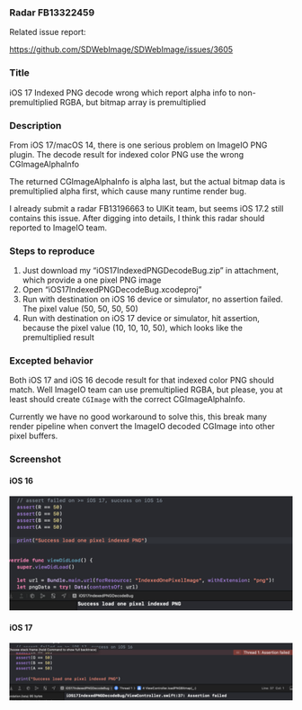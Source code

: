 ### Radar FB13322459

Related issue report:

https://github.com/SDWebImage/SDWebImage/issues/3605

### Title

iOS 17 Indexed PNG decode wrong which report alpha info to non-premultiplied RGBA, but bitmap array is premultiplied

### Description

From iOS 17/macOS 14, there is one serious problem on ImageIO PNG plugin. The decode result for indexed color PNG use the wrong CGImageAlphaInfo

The returned CGImageAlphaInfo is alpha last, but the actual bitmap data is premultiplied alpha first, which cause many runtime render bug.

I already submit a radar FB13196663 to UIKit team, but seems iOS 17.2 still contains this issue. After digging into details, I think this radar should reported to ImageIO team.

### Steps to reproduce

1. Just download my “iOS17IndexedPNGDecodeBug.zip” in attachment, which provide a one pixel PNG image
2. Open “iOS17IndexedPNGDecodeBug.xcodeproj”
3. Run with destination on iOS 16 device or simulator, no assertion failed. The pixel value (50, 50, 50, 50)
4. Run with destination on iOS 17 device or simulator, hit assertion, because the pixel value (10, 10, 10, 50), which looks like the premultiplied result 

### Excepted behavior
Both iOS 17 and iOS 16 decode result for that indexed color PNG should match. Well ImageIO team can use premultiplied RGBA, but please, you at least should create `CGImage` with the correct CGImageAlphaInfo.

Currently we have no good workaround to solve this, this break many render pipeline when convert the ImageIO decoded CGImage into other pixel buffers.

### Screenshot

#### iOS 16

![iOS 16 Screenshot](assets/iOS%2016%20Screenshot.png)


#### iOS 17

![iOS 17 Screenshot](assets/iOS%2017%20Screenshot.png)

